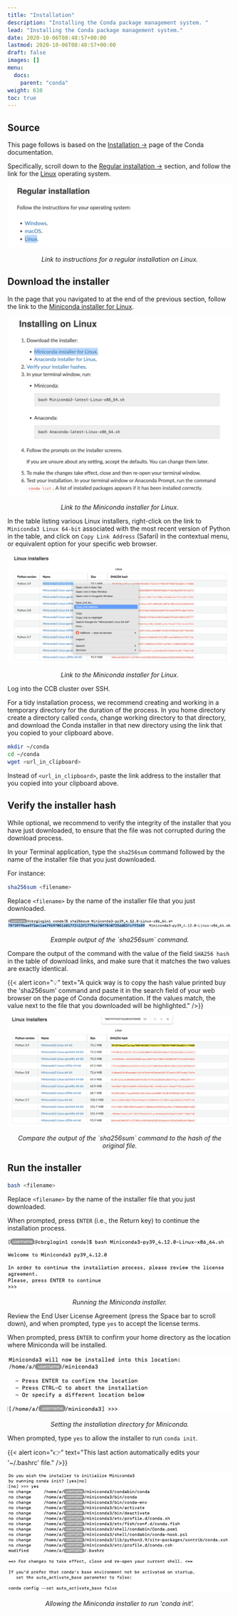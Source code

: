 ```yaml
---
title: "Installation"
description: "Installing the Conda package management system. "
lead: "Installing the Conda package management system."
date: 2020-10-06T08:48:57+00:00
lastmod: 2020-10-06T08:48:57+00:00
draft: false
images: []
menu:
  docs:
    parent: "conda"
weight: 610
toc: true
---
```


## Source

This page follows is based on the [Installation →][conda-installation] page of the
Conda documentation.

Specifically, scroll down to the [Regular installation →][conda-regular-installation]
section, and follow the link for the [Linux][conda-regular-installation-linux] operating
system.

![Link to instructions for a regular installation on Linux.](regular-installation-linux.png)

<p align='center'><i>Link to instructions for a regular installation on Linux.</i></p>

## Download the installer

In the page that you navigated to at the end of the previous section,
follow the link to the [Miniconda installer for Linux][miniconda-installer-for-linux].

![Link to the Miniconda installer for Linux.](miniconda-installer-for-linux.png)

<p align='center'><i>Link to the Miniconda installer for Linux.</i></p>

In the table listing various Linux installers, right-click on the link to
`Miniconda3 Linux 64-bit` associated with the most recent version of Python
in the table, and click on `Copy Link Address` (Safari) in the contextual menu,
or equivalent option for your specific web browser.

![Link to the Miniconda installer for Linux.](miniconda-installer-python39.png)

<p align='center'><i>Link to the Miniconda installer for Linux.</i></p>

Log into the CCB cluster over SSH.

For a tidy installation process, we recommend creating and working in a
temporary directory for the duration of the process.
In you home directory create a directory called `conda`, change working directory
to that directory, and download the Conda installer in that new directory using the
link that you copied to your clipboard above.

```bash
mkdir ~/conda
cd ~/conda
wget <url_in_clipboard>
```

Instead of `<url_in_clipboard>`, paste the link address to the installer that you copied
into your clipboard above.

## Verify the installer hash

While optional, we recommend to verify the integrity of the installer that you have just
downloaded, to ensure that the file was not corrupted during the download process.

In your Terminal application, type the `sha256sum` command followed by the name of the
installer file that you just downloaded.

For instance:

```bash
sha256sum <filename>
```

Replace `<filename>` by the name of the installer file that you just downloaded.

![Example output of the `sha256sum` command.](sha256sum-installer.png)

<p align='center'><i>Example output of the `sha256sum` command.</i></p>

Compare the output of the command with the value of the field `SHA256 hash` in the table
of download links, and make sure that it matches the two values are exactly identical.

{{< alert icon="💡" text="A quick way is to copy the hash value printed buy the 'sha256sum' command and paste it in the search field of your web browser on the page of Conda documentation. If the values match, the value next to the file that you downloaded will be highlighted." />}}

![Compare the output of the `sha256sum` command to the hash of the original file.](sha256-compare.png)

<p align='center'><i>Compare the output of the `sha256sum` command to the hash of the original file.</i></p>

## Run the installer

```bash
bash <filename>
```

Replace `<filename>` by the name of the installer file that you just downloaded.

When prompted, press `ENTER` (i.e., the Return key) to continue the installation process.

![Running the Miniconda installer.](miniconda-installer-run.png)

<p align='center'><i>Running the Miniconda installer.</i></p>

Review the End User License Agreement (press the Space bar to scroll down), and
when prompted, type `yes` to accept the license terms.

When prompted, press `ENTER` to confirm your home directory as the location where
Miniconda will be installed.

![Setting the installation directory for Miniconda.](miniconda-directory.png)

<p align='center'><i>Setting the installation directory for Miniconda.</i></p>

When prompted, type `yes` to allow the installer to run `conda init`.

{{< alert icon="👉" text="This last action automatically edits your '~/.bashrc' file." />}}

![Allowing the Miniconda installer to run 'conda init'.](miniconda-init.png)

<p align='center'><i>Allowing the Miniconda installer to run 'conda init'.</i></p>

<!-- Link definitions -->

[conda-installation]: https://docs.conda.io/projects/conda/en/latest/user-guide/install/index.html
[conda-regular-installation]: https://docs.conda.io/projects/conda/en/latest/user-guide/install/index.html#regular-installation
[conda-regular-installation-linux]: https://docs.conda.io/projects/conda/en/latest/user-guide/install/linux.html#install-linux-silent
[miniconda-installer-for-linux]: https://docs.conda.io/en/latest/miniconda.html#linux-installers
